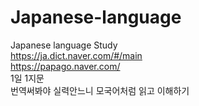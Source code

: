 # Japanese-language
Japanese language Study  
https://ja.dict.naver.com/#/main  
https://papago.naver.com/  
1일 1지문  
번역써봐야 실력안느니 모국어처럼 읽고 이해하기  
